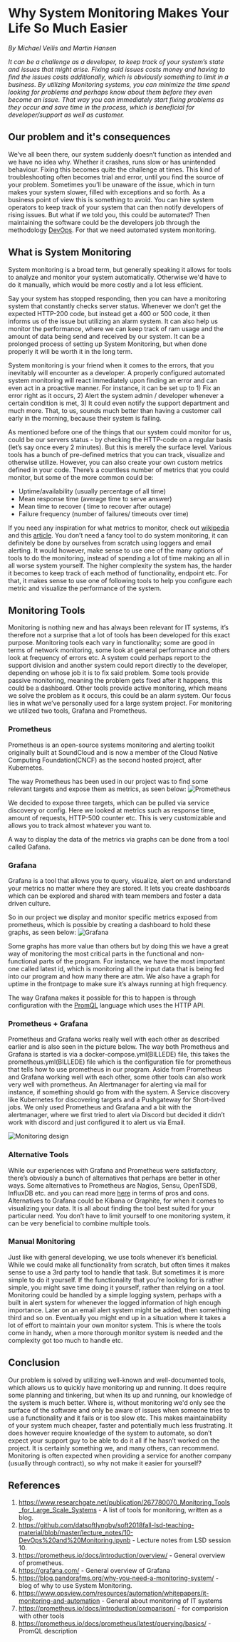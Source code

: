 # Why System Monitoring Makes Your Life So Much Easier
*By Michael Veilis and Martin Hansen*

*It can be a challenge as a developer, to keep track of your system’s state and issues that might arise. Fixing said issues costs money and having to find the issues costs additionally, which is obviously something to limit in a business. By utilizing Monitoring systems, you can minimize the time spend looking for problems and perhaps know about them before they even become an issue. That way you can immediately start fixing problems as they occur and save time in the process, which is beneficial for developer/support as well as customer.*

## Our problem and it's consequences
We’ve all been there, our system suddenly doesn’t function as intended and we have no idea why. Whether it crashes, runs slow or has unintended behaviour. Fixing this becomes quite the challenge at times. This kind of troubleshooting often becomes trial and error, until you find the source of your problem. Sometimes you’ll be unaware of the issue, which in turn makes your system slower, filled with exceptions and so forth. As a business point of view this is something to avoid. You can hire system operators to keep track of your system that can then notify developers of rising issues. But what if we told you, this could be automated? Then maintaining the software could be the developers job through the methodology [DevOps](https://github.com/datsoftlyngby/soft2018fall-lsd-teaching-material/blob/master/lecture_notes/10-DevOps%20and%20Monitoring.ipynb). For that we need automated system monitoring.  

## What is System Monitoring
System monitoring is a broad term, but generally speaking it allows for tools to analyze and monitor your system automatically. Otherwise we'd have to do it manually, which would be more costly and a lot less efficient.

Say your system has stopped responding, then you can have a monitoring system that constantly checks server status. Whenever we don't get the expected HTTP-200 code, but instead get a 400 or 500 code, it then informs us of the issue but utilizing an alarm system. It can also help us monitor the performance, where we can keep track of ram usage and the amount of data being send and received by our system. It can be a prolonged process of setting up System Monitoring, but when done properly it will be worth it in the long term.

System monitoring is your friend when it comes to the errors, that you inevitably will encounter as a developer. A properly configured automated system monitoring will react immediately upon finding an error and can even act in a proactive manner. For instance, it can be set up to 1) Fix an error right as it occurs, 2) Alert the system admin / developer whenever a certain condition is met, 3) It could even notify the support department and much more. That, to us, sounds much better than having a customer call early in the morning, because their system is failing.

As mentioned before one of the things that our system could monitor for us, could be our servers status - by checking the HTTP-code on a regular basis (let’s say once every 2 minutes). But this is merely the surface level. Various tools has a bunch of pre-defined metrics that you can track, visualize and otherwise utilize. However, you can also create your own custom metrics defined in your code. There’s a countless number of metrics that you could monitor, but some of the more common could be:
- Uptime/availability (usually percentage of all time)
- Mean response time (average time to serve answer)
- Mean time to recover ( time to recover after outage)
- Failure frequency (number of failures/ timeouts over time)

If you need any inspiration for what metrics to monitor, check out [wikipedia](https://en.wikipedia.org/wiki/Service-level_agreement#Common_metrics) and this [article](http://rbsla.ruleml.org/docs/GI-Proceedings-80-2.pdf). 
You don’t need a fancy tool to do system monitoring, it can definitely be done by ourselves from scratch using loggers and email alerting. It would however, make sense to use one of the many options of tools to do the monitoring, instead of spending a lot of time making an all in all worse system yourself. The higher complexity the system has, the harder it becomes to keep track of each method of functionality, endpoint etc. For that, it makes sense to use one of following tools to help you configure each metric and visualize the performance of the system.

## Monitoring Tools
Monitoring is nothing new and has always been relevant for IT systems, it’s therefore not a surprise that a lot of tools has been developed for this exact purpose. Monitoring tools each vary in functionality; some are good in terms of network monitoring, some look at general performance and others look at frequency of errors etc. A system could perhaps report to the support division and another system could report directly to the developer, depending on whose job it is to fix said problem. Some tools provide passive monitoring, meaning the problem gets fixed after it happens, this could be a dashboard.  Other tools provide active monitoring, which means we solve the problem as it occurs, this could be an alarm system. Our focus lies in what we’ve personally used for a large system project. For monitoring we utilized two tools, Grafana and Prometheus.

### Prometheus
Prometheus is an open-source systems monitoring and alerting toolkit originally built at SoundCloud and is now a member of the Cloud Native Computing Foundation(CNCF) as the second hosted project, after Kubernetes.

The way Prometheus has been used in our project was to find some relevant targets and expose them as metrics, as seen below:
![Prometheus](https://github.com/KLMM-LSD/UFO-blog-entry-Michael-Martin/blob/master/Resources/Prometheus.JPG)

We decided to expose three targets, which can be pulled via service discovery or config. Here we looked at metrics such as response time, amount of requests, HTTP-500 counter etc. This is very customizable and allows you to track almost whatever you want to. 

A way to display the data of the metrics via graphs can be done from a tool called Gafana.

### Grafana 
Grafana is a tool that allows you to query, visualize, alert on and understand your metrics no matter where they are stored. It lets you create dashboards which can be explored and shared with team members and foster a data driven culture.

So in our project we display and monitor specific metrics exposed from prometheus, which is possible by creating a dashboard to hold these graphs, as seen below:
![Grafana](https://github.com/KLMM-LSD/UFO-blog-entry-Michael-Martin/blob/master/Resources/Grafana.JPG)

Some graphs has more value than others but by doing this we have a great way of monitoring the most critical parts in the functional and non-functional parts of the program.
For instance, we have the most important one called latest id, which is monitoring all the input data that is being fed into our program and how many there are atm. We also have a graph for uptime in the frontpage to make sure it’s always running at high frequency.

The way Grafana makes it possible for this to happen is through configuration with the [PromQL](https://prometheus.io/docs/prometheus/latest/querying/basics/) language which uses the HTTP API.

### Prometheus + Grafana
Prometheus and Grafana works really well with each other as described earlier and is also seen in the picture below. The way both Prometheus and Grafana is started is via a docker-compose.yml(BILLEDE) file, this takes the prometheus.yml(BILLEDE) file which is the configuration file for prometheus that tells how to use prometheus in our program. Aside from Prometheus and Grafana working well with each other, some other tools can also work very well with prometheus. An Alertmanager for alerting via mail for instance, if something should go from with the system. A Service discovery like Kubernetes for discovering targets and a Pushgateway for Short-lived jobs. We only used Prometheus and Grafana and a bit with the alertmanager, where we first tried to alert via Discord but decided it didn’t work with discord and just configured it to alert us via Email.

![Monitoring design](https://github.com/KLMM-LSD/UFO-blog-entry-Michael-Martin/blob/master/Resources/Monitoring-design.JPG)

### Alternative Tools
While our experiences with Grafana and Prometheus were satisfactory, there’s obviously a bunch of alternatives that perhaps are better in other ways. Some alternatives to Prometheus are Nagios, Sensu, OpenTSDB, InfluxDB etc. and you can read more [here](https://www.google.com/url?q=https://prometheus.io/docs/introduction/comparison/&sa=D&ust=1544374532076000&usg=AFQjCNFPnyUdzobm6Uait-zTTZbRoilR-w) in terms of pros and cons. Alternatives to Grafana could be Kibana or Graphite, for when it comes to visualizing your data. It is all about finding the tool best suited for your particular need. You don’t have to limit yourself to one monitoring system, it can be very beneficial to combine multiple tools. 

### Manual Monitoring
Just like with general developing, we use tools whenever it’s beneficial. While we could make all functionality from scratch, but often times it makes sense to use a 3rd party tool to handle that task. But sometimes it is more simple to do it yourself. If the functionality that you’re looking for is rather simple, you might save time doing it yourself, rather than relying on a tool. Monitoring could be handled by a simple logging system, perhaps with a built in alert system for whenever the logged information of high enough importance. Later on an email alert system might be added, then something third and so on. Eventually you might end up in a situation where it takes a lot of effort to maintain your own monitor system. This is where the tools come in handy, when a more thorough monitor system is needed and the complexity got too much to handle etc.

## Conclusion
Our problem is solved by utilizing well-known and well-documented tools, which allows us to quickly have monitoring up and running. It does require some planning and tinkering, but when its up and running, our knowledge of the system is much better. Where is, without monitoring we'd only see the surface of the software and only be aware of issues when someone tries to use a functionality and it fails or is too slow etc. This makes maintainability of your system much cheaper, faster and potentially much less frustrating. It does however require knowledge of the system to automate, so don’t expect your support guy to be able to do it all if he hasn’t worked on the project. It is certainly something we, and many others, can recommend. Monitoring is often expected when providing a service for another company (usually through contract), so why not make it easier for yourself?

## References 
1. https://www.researchgate.net/publication/267780070_Monitoring_Tools_for_Large_Scale_Systems - A list of tools for monitoring, written as a blog.
2. https://github.com/datsoftlyngby/soft2018fall-lsd-teaching-material/blob/master/lecture_notes/10-DevOps%20and%20Monitoring.ipynb - Lecture notes from LSD session 10.
3. https://prometheus.io/docs/introduction/overview/ - General overview of prometheus.
4. https://grafana.com/ - General overview of Grafana
5. https://blog.pandorafms.org/why-you-need-a-monitoring-system/ - blog of why to use System Monitoring.
6. https://www.opsview.com/resources/automation/whitepapers/it-monitoring-and-automation - General about monitoring of IT systems
7. https://prometheus.io/docs/introduction/comparison/ - for comparision with other tools
8. https://prometheus.io/docs/prometheus/latest/querying/basics/ - PromQL description
